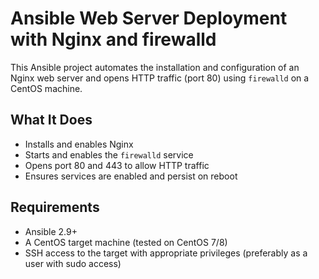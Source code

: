 # Ansible Web Server Deployment with Nginx and firewalld

This Ansible project automates the installation and configuration of an Nginx web server and opens HTTP traffic (port 80) using `firewalld` on a CentOS machine.

## What It Does

- Installs and enables Nginx
- Starts and enables the `firewalld` service
- Opens port 80 and 443 to allow HTTP traffic
- Ensures services are enabled and persist on reboot

## Requirements

- Ansible 2.9+
- A CentOS target machine (tested on CentOS 7/8)
- SSH access to the target with appropriate privileges (preferably as a user with sudo access)
